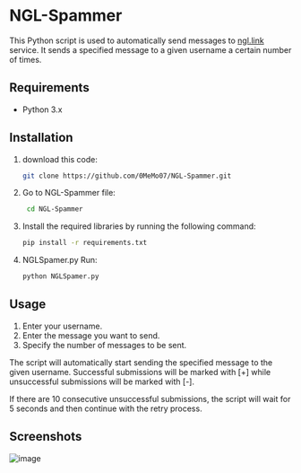 # NGL-Spammer
This Python script is used to automatically send messages to [ngl.link](https://ngl.link) service. It sends a specified message to a given username a certain number of times.

## Requirements

- Python 3.x

## Installation

1. download this code:
   ```bash
   git clone https://github.com/0MeMo07/NGL-Spammer.git
2. Go to NGL-Spammer file:
    ```bash
     cd NGL-Spammer
3. Install the required libraries by running the following command:
    ```bash
    pip install -r requirements.txt
4. NGLSpamer.py Run:
     ```bash
     python NGLSpamer.py
## Usage

1. Enter your username.
2. Enter the message you want to send.
3. Specify the number of messages to be sent.

The script will automatically start sending the specified message to the given username. Successful submissions will be marked with [+] while unsuccessful submissions will be marked with [-].

If there are 10 consecutive unsuccessful submissions, the script will wait for 5 seconds and then continue with the retry process.

## Screenshots
![image](https://github.com/0MeMo07/NGL-Spammer/assets/103096364/edba601d-7367-413c-94b5-44cb26b98759)
